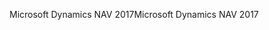 <span data-ttu-id="509c3-101">Microsoft Dynamics NAV 2017</span><span class="sxs-lookup"><span data-stu-id="509c3-101">Microsoft Dynamics NAV 2017</span></span>